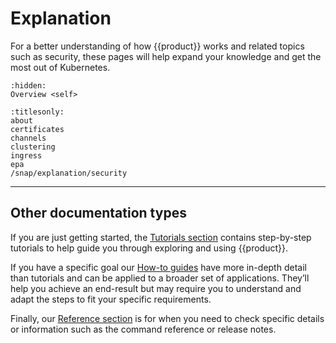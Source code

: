 # Explanation

For a better understanding of how {{product}} works and related
topics such as security, these pages will help expand your knowledge and
get the most out of Kubernetes.

```{toctree}
:hidden:
Overview <self>
```

```{toctree}
:titlesonly:
about
certificates
channels
clustering
ingress
epa
/snap/explanation/security
```

---

## Other documentation types

If you are just getting started, the [Tutorials section] contains
step-by-step tutorials to help guide you through exploring and using
{{product}}.

If you have a specific goal our [How-to guides] have more in-depth
detail than tutorials and can be applied to a broader set of applications.
They’ll help you achieve an end-result but may require you to understand and
adapt the steps to fit your specific requirements.

Finally, our [Reference section] is for when you need to check specific
details or information such as the command reference or release notes.

<!--LINKS -->
[Tutorials section]: ../tutorial/index
[How-to guides]: ../howto/index
[Reference section]: ../reference/index
